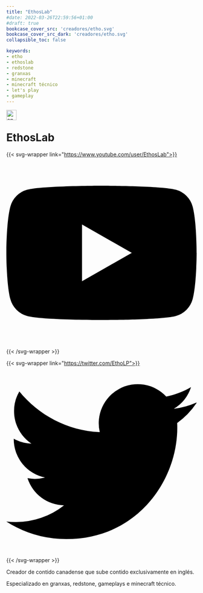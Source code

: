 ```yaml
---
title: "EthosLab"
#date: 2022-03-26T22:59:56+01:00
#draft: true
bookcase_cover_src: 'creadores/etho.svg'
bookcase_cover_src_dark: 'creadores/etho.svg'
collapsible_toc: false

keywords:
- etho
- ethoslab
- redstone
- granxas
- minecraft
- minecraft técnico
- let's play
- gameplay
---
```


<img align="left" src="https://raw.githubusercontent.com/Ran-n/svgs/main/linguas/en_0.svg" width="27" alt="english" title="English">
<br>

# EthosLab

{{< svg-wrapper link="https://www.youtube.com/user/EthosLab">}}
<svg role="img" viewBox="0 0 24 24" xmlns="http://www.w3.org/2000/svg"><title>Youtube</title><path d="M23.498 6.186a3.016 3.016 0 0 0-2.122-2.136C19.505 3.545 12 3.545 12 3.545s-7.505 0-9.377.505A3.017 3.017 0 0 0 .502 6.186C0 8.07 0 12 0 12s0 3.93.502 5.814a3.016 3.016 0 0 0 2.122 2.136c1.871.505 9.376.505 9.376.505s7.505 0 9.377-.505a3.015 3.015 0 0 0 2.122-2.136C24 15.93 24 12 24 12s0-3.93-.502-5.814zM9.545 15.568V8.432L15.818 12l-6.273 3.568z"/></svg>
{{< /svg-wrapper >}}

{{< svg-wrapper link="https://twitter.com/EthoLP">}}
<svg role="img" viewBox="0 0 24 24" xmlns="http://www.w3.org/2000/svg"><title>Twitter</title><path d="M23.953 4.57a10 10 0 01-2.825.775 4.958 4.958 0 002.163-2.723c-.951.555-2.005.959-3.127 1.184a4.92 4.92 0 00-8.384 4.482C7.69 8.095 4.067 6.13 1.64 3.162a4.822 4.822 0 00-.666 2.475c0 1.71.87 3.213 2.188 4.096a4.904 4.904 0 01-2.228-.616v.06a4.923 4.923 0 003.946 4.827 4.996 4.996 0 01-2.212.085 4.936 4.936 0 004.604 3.417 9.867 9.867 0 01-6.102 2.105c-.39 0-.779-.023-1.17-.067a13.995 13.995 0 007.557 2.209c9.053 0 13.998-7.496 13.998-13.985 0-.21 0-.42-.015-.63A9.935 9.935 0 0024 4.59z"/></svg>
{{< /svg-wrapper >}}

Creador de contido canadense que sube contido exclusivamente en inglés.

Especializado en granxas, redstone, gameplays e minecraft técnico.
